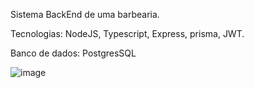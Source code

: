 Sistema BackEnd de uma barbearia.

Tecnologias: NodeJS, Typescript, Express, prisma, JWT.

Banco de dados: PostgresSQL

![image](https://github.com/gabrielquadro/barberBackend/assets/61526044/141a8667-dbe2-484a-8696-15a06b177a16)
